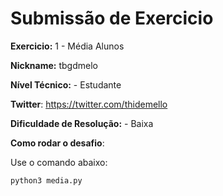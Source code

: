 # Submissão de Exercicio

**Exercicio:** 1 - Média Alunos

**Nickname:** tbgdmelo

**Nível Técnico:** - Estudante

**Twitter**: https://twitter.com/thidemello

**Dificuldade de Resolução:** - Baixa

**Como rodar o desafio**: 

Use o comando abaixo: 
```bash
python3 media.py
```